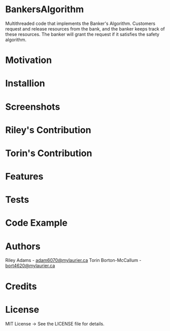 # BankersAlgorithm
Multithreaded code that implements the Banker's Algorithm. Customers request and release resources from the bank, and the banker keeps track of these resources. The banker will grant the request if it satisfies the safety algorithm.
# Motivation

# Installion

# Screenshots

# Riley's Contribution

# Torin's Contribution


# Features


# Tests


# Code Example


# Authors
Riley Adams - adam6070@mylaurier.ca
Torin Borton-McCallum - bort4620@mylaurier.ca

# Credits


# License
MIT License -> See the LICENSE file for details.
